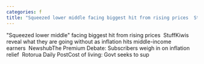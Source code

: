 ```yaml
---
categories: f
title: "Squeezed lower middle facing biggest hit from rising prices  Stuff"
---
```

"Squeezed lower middle" facing biggest hit from rising prices&nbsp;&nbsp;StuffKiwis reveal what they are going without as inflation hits middle-income earners&nbsp;&nbsp;NewshubThe Premium Debate: Subscribers weigh in on inflation relief&nbsp;&nbsp;Rotorua Daily PostCost of living: Govt seeks to sup